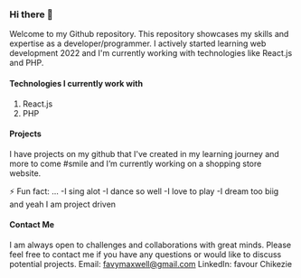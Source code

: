 ### Hi there 👋

Welcome to my Github repository. This repository showcases my skills and expertise as a developer/programmer. 
I actively started learning web development 2022 and I'm currently working with technologies like React.js and PHP.

#### Technologies I currently work with
  1. React.js
  2. PHP

#### Projects
 I have projects on my github that I've created in my learning journey and more to come #smile and I’m currently working on a shopping store website.

⚡ Fun fact: ...
  -I sing alot
  -I dance so well
  -I love to play
  -I dream too biig and yeah I am project driven
  
#### Contact Me
I am always open to challenges and collaborations with great minds. Please feel free to contact me if you have any questions
or would like to discuss potential projects.
  Email: favymaxwell@gmail.com
  LinkedIn: favour Chikezie


